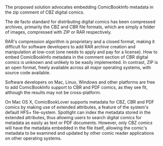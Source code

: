 The proposed solution advocates embedding ComicBookInfo metadata in the zip comment of CBZ digital comics.

The de facto standard for distributing digital comics has been compressed archives, primarily the CBZ and CBR file formats, which are simply a folder of images, compressed with ZIP or RAR respectively.

RAR's compression algorithm is proprietary and a closed format, making it difficult for software developers to add RAR archive creation and manipulation at low-cost (one needs to apply and pay for a license).  How to embed ComicBookInfo metadata in the comment section of CBR digital comics is unknown and unlikely to be easily implemented.  In contrast, ZIP is an open format, freely available across all major operating systems, with source code available.

Software developers on Mac, Linux, Windows and other platforms are free to add ComicBookInfo support to CBR and PDF comics, as they see fit, although the results may not be cross-platform.

On Mac OS X, ComicBookLover supports metadata for CBZ, CBR and PDF comics by making use of extended attributes, a feature of the system's default HFS+ file-system.  Spotlight can index the metadata stored in the extended attributes, thus allowing users to search digital comics for metadata as easily as text or PDF documents.  However, only CBZ comics will have the metadata embedded in the file itself, allowing the comic's metadata to be examined and updated by other comic reader applications on other operating systems.